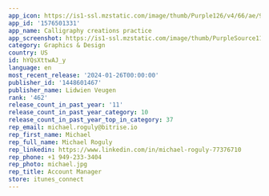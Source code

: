 ```yaml
---
app_icon: https://is1-ssl.mzstatic.com/image/thumb/Purple126/v4/66/ae/99/66ae997f-837c-a8bf-c46a-badda9554143/AppIcon-1x_U007epad-0-85-220-0.png/1024x1024bb.png
app_id: '1576501331'
app_name: Calligraphy creations practice
app_screenshot: https://is1-ssl.mzstatic.com/image/thumb/PurpleSource116/v4/9d/18/08/9d1808e8-122a-e295-2d7d-560cd8fbf2b9/f7195e3d-cb3c-4277-ba58-09a040199af2_Simulator-Screenshot---iPhone-8-Plus---2024-01-25-at-13.50.26m.png/1242x2208bb.png
category: Graphics & Design
country: US
id: hYQsXttwAJ_y
language: en
most_recent_release: '2024-01-26T00:00:00'
publisher_id: '1448601467'
publisher_name: Lidwien Veugen
rank: '462'
release_count_in_past_year: '11'
release_count_in_past_year_category: 10
release_count_in_past_year_top_in_category: 37
rep_email: michael.roguly@bitrise.io
rep_first_name: Michael
rep_full_name: Michael Roguly
rep_linkedin: https://www.linkedin.com/in/michael-roguly-77376710
rep_phone: +1 949-233-3404
rep_photo: michael.jpg
rep_title: Account Manager
store: itunes_connect
---
```

